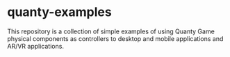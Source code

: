 # quanty-examples
This repository is a collection of simple examples of using Quanty Game physical components as controllers to desktop and mobile applications and AR/VR applications. 
